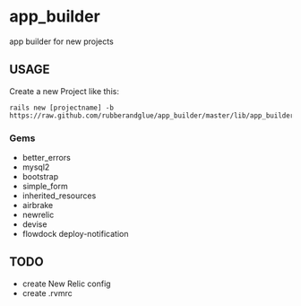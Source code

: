 app_builder
===========

app builder for new projects

USAGE
-----

Create a new Project like this:
    
    rails new [projectname] -b https://raw.github.com/rubberandglue/app_builder/master/lib/app_builder.rb

### Gems

* better_errors
* mysql2
* bootstrap
* simple_form
* inherited_resources
* airbrake
* newrelic
* devise
* flowdock deploy-notification

TODO
----

* create New Relic config
* create .rvmrc
